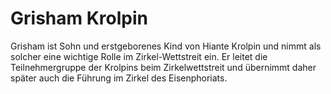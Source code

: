 # Grisham Krolpin

Grisham ist Sohn und erstgeborenes Kind von Hiante Krolpin und nimmt als solcher eine wichtige Rolle im Zirkel-Wettstreit ein.
Er leitet die Teilnehmergruppe der Krolpins beim Zirkelwettstreit und übernimmt daher später auch die Führung im Zirkel des Eisenphoriats. 